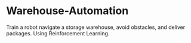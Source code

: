 # Warehouse-Automation
Train a robot navigate a storage warehouse, avoid obstacles, and deliver packages. Using Reinforcement Learning.
